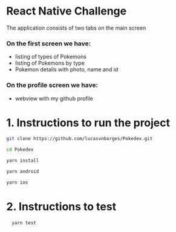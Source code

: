 # React Native Challenge

The application consists of two tabs on the main screen

### On the first screen we have:
- listing of types of Pokemons
- listing of Pokemons by type
- Pokemon details with photo, name and id

### On the profile screen we have:
- webview with my github profile

# 1. **Instructions to run the project**

  ```bash
  git clone https://github.com/lucasvnborges/Pokedex.git
  ```

  ```bash
  cd Pokedex
  ```

   ```bash
   yarn install
   ```

  ```bash
  yarn android
  ````

  ```bash
  yarn ios
  ````

# 2. **Instructions to test**
```bash
  yarn test
```

